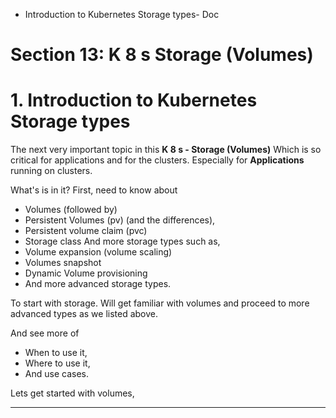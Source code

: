 - Introduction to Kubernetes Storage types- Doc

# Section 13: K 8 s Storage (Volumes)
# 1. Introduction to Kubernetes Storage types


The next very important topic in this **K 8 s - Storage (Volumes)**
	Which is so critical for applications and for the clusters. Especially for **Applications** running on clusters. 

What's is in it?
First, need to know about 
- Volumes (followed by)
- Persistent Volumes (pv) (and the differences),
- Persistent volume claim (pvc)
- Storage class
And more storage types such as,
- Volume expansion (volume scaling)  
- Volumes snapshot
- Dynamic Volume provisioning
- And more advanced storage types. 

To start with storage. Will get familiar with volumes and proceed to more advanced types as we listed above. 

And see more of 
- When to use it,
- Where to use it,
- And use cases. 

Lets get started with volumes,

---
